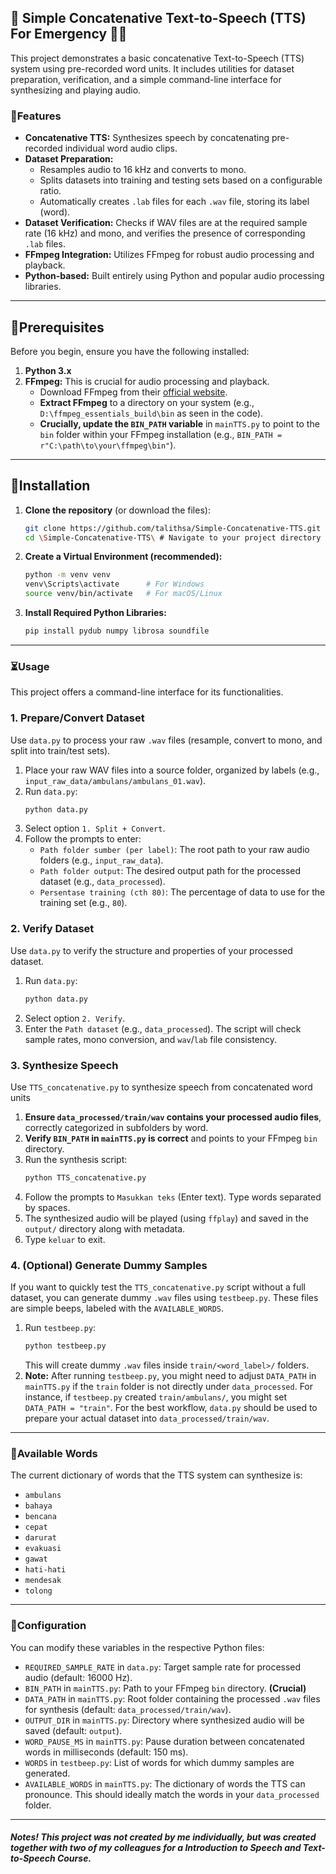 ## 📢 Simple Concatenative Text-to-Speech (TTS) For Emergency 🚨✨
This project demonstrates a basic concatenative Text-to-Speech (TTS) system using pre-recorded word units. It includes utilities for dataset preparation, verification, and a simple command-line interface for synthesizing and playing audio.

### 🔎Features
  * **Concatenative TTS:** Synthesizes speech by concatenating pre-recorded individual word audio clips.
  * **Dataset Preparation:**
      * Resamples audio to 16 kHz and converts to mono.
      * Splits datasets into training and testing sets based on a configurable ratio.
      * Automatically creates `.lab` files for each `.wav` file, storing its label (word).
  * **Dataset Verification:** Checks if WAV files are at the required sample rate (16 kHz) and mono, and verifies the presence of corresponding `.lab` files.
  * **FFmpeg Integration:** Utilizes FFmpeg for robust audio processing and playback.
  * **Python-based:** Built entirely using Python and popular audio processing libraries.

-----
## 🚧Prerequisites
Before you begin, ensure you have the following installed:
1.  **Python 3.x**
2.  **FFmpeg:** This is crucial for audio processing and playback.
      * Download FFmpeg from their [official website](https://ffmpeg.org/download.html).
      * **Extract FFmpeg** to a directory on your system (e.g., `D:\ffmpeg_essentials_build\bin` as seen in the code).
      * **Crucially, update the `BIN_PATH` variable** in `mainTTS.py` to point to the `bin` folder within your FFmpeg installation (e.g., `BIN_PATH = r"C:\path\to\your\ffmpeg\bin"`).

-----
## 🎯Installation
1.  **Clone the repository** (or download the files):
    ```bash
    git clone https://github.com/talithsa/Simple-Concatenative-TTS.git
    cd \Simple-Concatenative-TTS\ # Navigate to your project directory
    ```
2.  **Create a Virtual Environment (recommended):**
    ```bash
    python -m venv venv
    venv\Scripts\activate      # For Windows
    source venv/bin/activate   # For macOS/Linux
    ```
3.  **Install Required Python Libraries:**
    ```bash
    pip install pydub numpy librosa soundfile
    ```

-----
### ⏳Usage
This project offers a command-line interface for its functionalities.

### 1\. Prepare/Convert Dataset
Use `data.py` to process your raw `.wav` files (resample, convert to mono, and split into train/test sets).
1.  Place your raw WAV files into a source folder, organized by labels (e.g., `input_raw_data/ambulans/ambulans_01.wav`).
2.  Run `data.py`:
    ```bash
    python data.py
    ```
3.  Select option `1. Split + Convert`.
4.  Follow the prompts to enter:
      * `Path folder sumber (per label)`: The root path to your raw audio folders (e.g., `input_raw_data`).
      * `Path folder output`: The desired output path for the processed dataset (e.g., `data_processed`).
      * `Persentase training (cth 80)`: The percentage of data to use for the training set (e.g., `80`).
  
### 2\. Verify Dataset
Use `data.py` to verify the structure and properties of your processed dataset.
1.  Run `data.py`:
    ```bash
    python data.py
    ```
2.  Select option `2. Verify`.
3.  Enter the `Path dataset` (e.g., `data_processed`). The script will check sample rates, mono conversion, and `wav`/`lab` file consistency.
   
### 3\. Synthesize Speech
Use `TTS_concatenative.py` to synthesize speech from concatenated word units
1.  **Ensure `data_processed/train/wav` contains your processed audio files**, correctly categorized in subfolders by word.
2.  **Verify `BIN_PATH` in `mainTTS.py` is correct** and points to your FFmpeg `bin` directory.
3.  Run the synthesis script:
    ```bash
    python TTS_concatenative.py
    ```
4.  Follow the prompts to `Masukkan teks` (Enter text). Type words separated by spaces.
5.  The synthesized audio will be played (using `ffplay`) and saved in the `output/` directory along with metadata.
6.  Type `keluar` to exit.

### 4\. (Optional) Generate Dummy Samples
If you want to quickly test the `TTS_concatenative.py` script without a full dataset, you can generate dummy `.wav` files using `testbeep.py`. These files are simple beeps, labeled with the `AVAILABLE_WORDS`.
1.  Run `testbeep.py`:
    ```bash
    python testbeep.py
    ```
    This will create dummy `.wav` files inside `train/<word_label>/` folders.
2.  **Note:** After running `testbeep.py`, you might need to adjust `DATA_PATH` in `mainTTS.py` if the `train` folder is not directly under `data_processed`. For instance, if `testbeep.py` created `train/ambulans/`, you might set `DATA_PATH = "train"`. For the best workflow, `data.py` should be used to prepare your actual dataset into `data_processed/train/wav`.

-----
### 🔡Available Words
The current dictionary of words that the TTS system can synthesize is:
  * `ambulans`
  * `bahaya`
  * `bencana`
  * `cepat`
  * `darurat`
  * `evakuasi`
  * `gawat`
  * `hati-hati`
  * `mendesak`
  * `tolong`

-----
### 📌Configuration
You can modify these variables in the respective Python files:
  * `REQUIRED_SAMPLE_RATE` in `data.py`: Target sample rate for processed audio (default: 16000 Hz).
  * `BIN_PATH` in `mainTTS.py`: Path to your FFmpeg `bin` directory. **(Crucial)**
  * `DATA_PATH` in `mainTTS.py`: Root folder containing the processed `.wav` files for synthesis (default: `data_processed/train/wav`).
  * `OUTPUT_DIR` in `mainTTS.py`: Directory where synthesized audio will be saved (default: `output`).
  * `WORD_PAUSE_MS` in `mainTTS.py`: Pause duration between concatenated words in milliseconds (default: 150 ms).
  * `WORDS` in `testbeep.py`: List of words for which dummy samples are generated.
  * `AVAILABLE_WORDS` in `mainTTS.py`: The dictionary of words the TTS can pronounce. This should ideally match the words in your `data_processed` folder.
-----

#### *Notes! This project was not created by me individually, but was created together with two of my colleagues for a Introduction to Speech and Text-to-Speech Course.*

